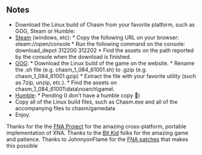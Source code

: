 ## Notes

* Download the Linux build of Chasm from your favorite platform, such as GOG, Steam or Humble:
* [Steam](https://store.steampowered.com/app/312200/Chasm/) (windows, etc):
				* Copy the following URL on your browser: steam://open/console
				* Run the following command on the console: download_depot 312200 312202
				* Find the assets on the path reported by the console when the download is finished.
* [GOG](https://www.gog.com/game/chasm):
				* Download the Linux build of the game on the website.
				* Rename the .sh file (e.g. chasm_1_084_61001.sh) to .gzip (e.g. chasm_1_084_61001.gzip)
				* Extract the file with your favorite utility (such as 7zip, unzip, etc.).
				* Find the assets on chasm_1_084_61001\data\noarch\game\
* [Humble](https://www.humblebundle.com/store/chasm):
				* Pending (I don't have a humble copy 🤷)
* Copy all of the Linux build files, such as Chasm.exe and all of the accompanying files to chasm/gamedata
* Enjoy.




Thanks for the the [FNA Project](https://github.com/FNA-XNA/FNA) for the amazing cross-platform, portable implementation of XNA.
Thanks to the [Bit Kid](https://bitkidgames.com/) folks for the amazing game and patience.
Thanks to JohnnyonFlame for the [FNA patches](https://github.com/JohnnyonFlame/FNAPatches) that makes this possible



